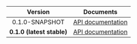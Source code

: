| Version | Documents |
|:---:|---|
| 0.1.0-SNAPSHOT | [API documentation](0.1.0-SNAPSHOT) |
| **0.1.0 (latest stable)** | [API documentation](latest-stable) |
